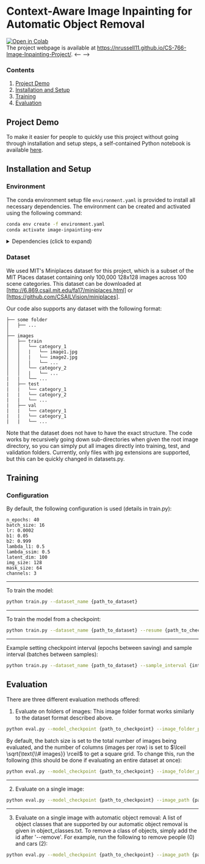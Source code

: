# Context-Aware Image Inpainting for Automatic Object Removal 

[![Open in Colab](https://colab.research.google.com/assets/colab-badge.svg)](https://colab.research.google.com/drive/1fLbRK4v8gAwTNMn0_JT8cW2twOn1feD5?usp=sharing) <br>
The project webpage is available at https://nrussell11.github.io/CS-766-Image-Inpainting-Project/.
<-- -->
### Contents
1. [Project Demo](#project-demo)
2. [Installation and Setup](#installation-and-setup)
3. [Training](#training)
4. [Evaluation](#evaluation)

## Project Demo
To make it easier for people to quickly use this project without going through installation and setup steps, a self-contained Python notebook is available [here](https://colab.research.google.com/drive/1fLbRK4v8gAwTNMn0_JT8cW2twOn1feD5?usp=sharing).

## Installation and Setup
### Environment
The conda environment setup file `environment.yaml` is provided to install all necessary dependencies. The environment can be created and activated using the following command:
```bash
conda env create -f environment.yaml
conda activate image-inpainting-env
```

<details>
  <summary> Dependencies (click to expand) </summary>
  
  #### Dependencies
  - PyTorch 2.1
  - torchvision 0.16
  - torchmetrics
  - numpy
  - matplotlib
  - pillow
  - opencv-python
  - ultralytics

</details>

### Dataset
We used MIT's Miniplaces dataset for this project, which is a subset of the MIT Places dataset containing only 100,000 128x128 images across 100 scene categories. This dataset can be downloaded at [http://6.869.csail.mit.edu/fa17/miniplaces.html] or [https://github.com/CSAILVision/miniplaces].

Our code also supports any dataset with the following format:
```
├── some folder                                                                                                       
│   ├── ...                                                                                     
│                                                                                               
├── images                                                                                                                                                                                                       
│   ├── train                                                                                                  
│   │   └── category_1     
│   │   |   └── image1.jpg   
│   │   |   └── image2.jpg   
│   │   |   └── ...                                                                                                                   
│   │   └── category_2     
│   │   |   └── ...                                                                                
|   |   └── ...
|   ├── test
|   |   └── category_1 
|   |   └── category_2 
|   |   └── ...
|   ├── val
|   |   └── category_1 
|   |   └── category_1
|   |   └── ...
```
Note that the dataset does not have to have the exact structure. The code works by recursively going down sub-directories when given the root image directory, so you can simply put all images directly into training, test, and validation folders. Currently, only files with jpg extensions are supported, but this can be quickly changed in datasets.py. 
<!-- Files with extensions jpg, jpeg, and png are supported. -->

## Training
### Configuration
By default, the following configuration is used (details in train.py):
```
n_epochs: 40
batch_size: 16
lr: 0.0002
b1: 0.05
b2: 0.999
lambda_l1: 0.5
lambda_ssim: 0.5
latent_dim: 100
img_size: 128
mask_size: 64
channels: 3
```
---
To train the model:
```bash
python train.py --dataset_name {path_to_dataset}
```
---
To train the model from a checkpoint:
```bash
python train.py --dataset_name {path_to_dataset} --resume {path_to_checkpoint}
```
---
Example setting checkpoint interval (epochs between saving) and sample interval (batches between samples):
```bash
python train.py --dataset_name {path_to_dataset} --sample_interval {interval} --checkpoint_interval {interval}
```

## Evaluation
There are three different evaluation methods offered:
1. Evaluate on folders of images:
This image folder format works similarly to the dataset format described above.
```bash
python eval.py --model_checkpoint {path_to_checkpoint} --image_folder_path {path_to_image_folder}
```
By default, the batch size is set to the total number of images being evaluated, and the number of columns (images per row) is set to $\lceil \sqrt{\text{\\# images}} \rceil$ to get a square grid. To change this, run the following (this should be done if evaluating an entire dataset at once):
```bash
python eval.py --model_checkpoint {path_to_checkpoint} --image_folder_path {path_to_image_folder} --batch_size {size} --num_cols {num}
```
---
2. Evaluate on a single image:
```bash
python eval.py --model_checkpoint {path_to_checkpoint} --image_path {path_to_image}
```
---
3. Evaluate on a single image with automatic object removal:
A list of object classes that are supported by our automatic object removal is given in object_classes.txt. To remove a class of objects, simply add the id after '--remove'. For example, run the following to remove people (0) and cars (2):
```bash
python eval.py --model_checkpoint {path_to_checkpoint} --image_path {path_to_image} --remove 0 2
```
